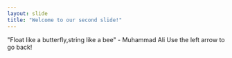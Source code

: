 ```yaml
---
layout: slide
title: "Welcome to our second slide!"
---
```

"Float like a butterfly,string like a bee" - Muhammad Ali
Use the left arrow to go back!
